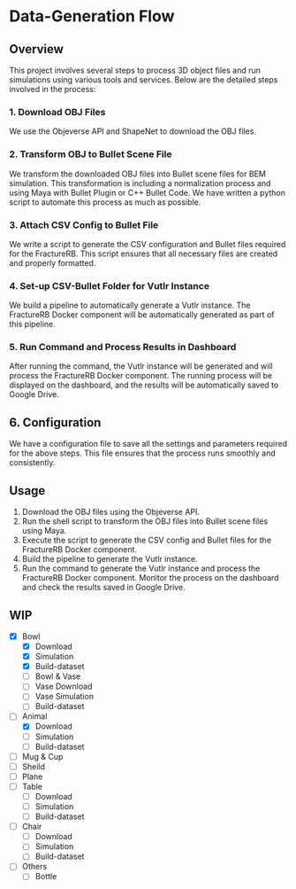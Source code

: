 # Data-Generation Flow

## Overview

This project involves several steps to process 3D object files and run simulations using various tools and services. Below are the detailed steps involved in the process:

### 1. Download OBJ Files
We use the Objeverse API and ShapeNet to download the OBJ files. 

### 2. Transform OBJ to Bullet Scene File
We transform the downloaded OBJ files into Bullet scene files for BEM simulation. 
This transformation is including a normalization process and using Maya with Bullet Plugin or C++ Bullet Code. 
We have written a python script to automate this process as much as possible.

### 3. Attach CSV Config to Bullet File
We write a script to generate the CSV configuration and Bullet files required for the FractureRB. This script ensures that all necessary files are created and properly formatted.

### 4. Set-up CSV-Bullet Folder for Vutlr Instance
We build a pipeline to automatically generate a Vutlr instance. The FractureRB Docker component will be automatically generated as part of this pipeline.

### 5. Run Command and Process Results in Dashboard
After running the command, the Vutlr instance will be generated and will process the FractureRB Docker component. The running process will be displayed on the dashboard, and the results will be automatically saved to Google Drive.

## 6. Configuration
We have a configuration file to save all the settings and parameters required for the above steps. This file ensures that the process runs smoothly and consistently.

## Usage
1. Download the OBJ files using the Objeverse API.
2. Run the shell script to transform the OBJ files into Bullet scene files using Maya.
3. Execute the script to generate the CSV config and Bullet files for the FractureRB Docker component.
4. Build the pipeline to generate the Vutlr instance.
5. Run the command to generate the Vutlr instance and process the FractureRB Docker component. Monitor the process on the dashboard and check the results saved in Google Drive.

## WIP

- [x] Bowl
    - [x] Download
    - [x] Simulation
    - [x] Build-dataset
    - [ ] Bowl & Vase
    - [ ] Vase Download
    - [ ] Vase Simulation
    - [ ] Build-dataset
- [ ] Animal
    - [x] Download
    - [ ] Simulation
    - [ ] Build-dataset
- [ ] Mug & Cup
- [ ] Sheild
- [ ] Plane
- [ ] Table
    - [ ] Download
    - [ ] Simulation
    - [ ] Build-dataset
- [ ] Chair
    - [ ] Download
    - [ ] Simulation
    - [ ] Build-dataset
- [ ] Others
    - [ ] Bottle